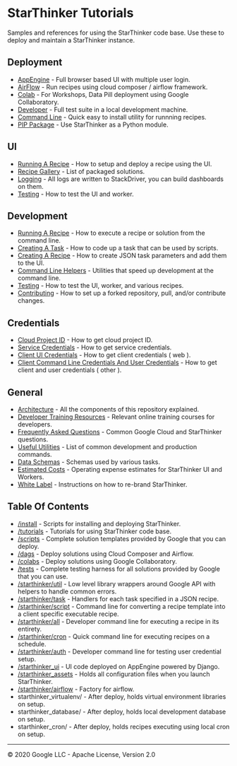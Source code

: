 # StarThinker Tutorials

Samples and references for using the StarThinker code base. Use these to deploy and maintain
a StarThinker instance.

## Deployment

- [AppEngine](deploy_enterprise.md) - Full browser based UI with multiple user login.
- [AirFlow](deploy_airflow.md) - Run recipes using cloud composer / airflow framework.
- [Colab](deploy_colab.md) - For Workshops, Data Pill deployment using Google Collaboratory.
- [Developer](deploy_developer.md) - Full test suite in a local development machine.
- [Command Line](deploy_commandline.md) - Quick easy to install utility for runnning recipes.
- [PIP Package](deploy_package.md) - Use StarThinker as a Python module.

## UI

- [Running A Recipe](https://google.github.io/starthinker/help/) - How to setup and deploy a recipe using the UI.
- [Recipe Gallery](https://google.github.io/starthinker/) - List of packaged solutions.
- [Logging](logging.md) - All logs are written to StackDriver, you can build dashboards on them.
- [Testing](testing_ui.md) - How to test the UI and worker.

## Development

- [Running A Recipe](running.md) - How to execute a recipe or solution from the command line.
- [Creating A Task](task.md) - How to code up a task that can be used by scripts.
- [Creating A Recipe](recipe.md) - How to create JSON task parameters and add them to the UI.
- [Command Line Helpers](helpers.md) - Utilities that speed up development at the command line.
- [Testing](testing.md) - How to test the UI, worker, and various recipes.
- [Contributing](../CONTRIBUTING.md) - How to set up a forked repository, pull, and/or contribute changes.

## Credentials

- [Cloud Project ID](cloud_project.md) - How to get cloud project ID.
- [Service Credentials](cloud_service.md) - How to get service credentials.
- [Client UI Credentials](cloud_client_web.md) - How to get client credentials ( web ).
- [Client Command Line Credentials And User Credentials](cloud_client_installed.md) - How to get client and user credentials ( other ).

## General

- [Architecture](architecture.md) - All the components of this repository explained.
- [Developer Training Resources](developer_training.md) - Relevant online training courses for developers.
- [Frequently Asked Questions](faq.md) - Common Google Cloud and StarThinker questions.
- [Useful Utilities](cheat_sheet.md) - List of common development and production commands.
- [Data Schemas](data_schemas.md) - Schemas used by various tasks.
- [Estimated Costs](cost_sheet.md) - Operating expense estimates for StarThinker UI and Workers.
- [White Label](white_label.md) - Instructions on how to re-brand StarThinker.

## Table Of Contents

- [/install](../install/) - Scripts for installing and deploying StarThinker.
- [/tutorials](../tutorials/) - Tutorials for using StarThinker code base.
- [/scripts](../scripts/) - Complete solution templates provided by Google that you can deploy.
- [/dags](../dags/) - Deploy solutions using Cloud Composer and Airflow.
- [/colabs](../colabs/) - Deploy solutions using Google Collaboratory.
- [/tests](../tests/) - Complete testing harness for all solutions provided by Google that you can use.
- [/starthinker/util](../starthinker/util/) - Low level library wrappers around Google API with helpers to handle common errors.
- [/starthinker/task](../starthinker/task/) - Handlers for each task specified in a JSON recipe.
- [/starthinker/script](../starthinker/script/) - Command line for converting a recipe template into a client specific executable recipe.
- [/starthinker/all](../starthinker/all/) - Developer command line for executing a recipe in its entirety.
- [/starthinker/cron](../starthinker/cron/) - Quick command line for executing recipes on a schedule.
- [/starthinker/auth](../starthinker/auth/) - Developer command line for testing user credential setup.
- [/starthinker_ui](../starthinker_ui/) - UI code deployed on AppEngine powered by Django.
- [/starthinker_assets](../starthinker_assets/) - Holds all configuration files when you launch StarThinker.
- [/starthinker/airflow](../starthinker/airflow/) - Factory for airflow.
- starthinker_virtualenv/ - After deploy, holds virtual environment libraries on setup.
- starthinker_database/ - After deploy, holds local development database on setup.
- starthinker_cron/ - After deploy, holds recipes executing using local cron on setup.

---
&copy; 2020 Google LLC - Apache License, Version 2.0
